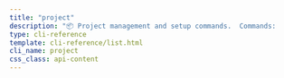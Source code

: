 ```yaml
---
title: "project"
description: "📦 Project management and setup commands.  Commands:     init       Initialize project structure and content sections     profile    Set your working profile (dev, themer, writer..."
type: cli-reference
template: cli-reference/list.html
cli_name: project
css_class: api-content
---
```


